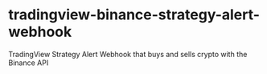 # tradingview-binance-strategy-alert-webhook
TradingView Strategy Alert Webhook that buys and sells crypto with the Binance API
